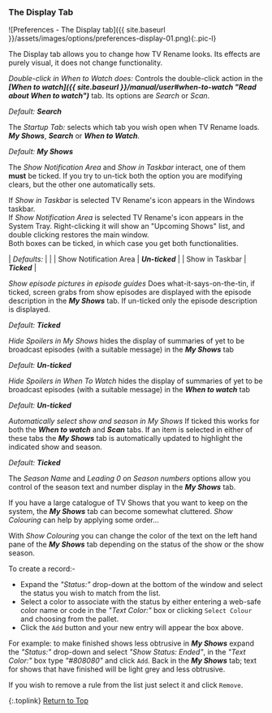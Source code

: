 <!-- START PREFERENCES {THE DISPLAY TAB] ----- -->
### The Display Tab

![Preferences - The Display tab]({{ site.baseurl }}/assets/images/options/preferences-display-01.png){:.pic-l}

The Display tab allows you to change how TV&nbsp;Rename looks. Its effects are purely visual, it does not change functionality.

*Double-click in When to Watch does:*
Controls the double-click action in the _**[When to watch]({{ site.baseurl }}/manual/user#when-to-watch "Read about When to watch")**_ tab. Its options are _Search_ or _Scan_.

_Default: **Search**_

The *Startup Tab:* selects which tab you wish open when TV&nbsp;Rename loads. _**My&nbsp;Shows**_, _**Search**_ or _**When to Watch**_.

_Default: **My Shows**_

The _Show Notification Area_ and _Show in Taskbar_ interact, one of them **must** be ticked. If you try to un-tick both the option you are modifying clears, but the other one automatically sets.

If _Show in Taskbar_ is selected TV&nbsp;Rename's icon appears in the Windows taskbar.<br />
If _Show Notification Area_ is selected TV&nbsp;Rename's icon appears in the System Tray. Right-clicking it will show an "Upcoming Shows" list, and double clicking restores the main window.<br />
Both boxes can be ticked, in which case you get both functionalities.

| _Defaults:_ | |
| Show Notification Area | _**Un-ticked**_ |
| Show in Taskbar | _**Ticked**_ |

_Show episode pictures in episode guides_ Does what-it-says-on-the-tin, if ticked, screen grabs from show episodes are displayed with the episode description in the _**My&nbsp;Shows**_ tab. If un-ticked only the episode description is displayed.

_Default: **Ticked**_

_Hide Spoilers in My Shows_ hides the display of summaries of yet to be broadcast episodes (with a suitable message) in the _**My Shows**_  tab

_Default: **Un-ticked**_

*Hide Spoilers in When To Watch* hides the display of summaries of yet to be broadcast episodes (with a suitable message) in the _**When to watch**_ tab

_Default:_ _**Un-ticked**_

*Automatically select show and season in My&nbsp;Shows*
If ticked this works for both the _**When to watch**_ and _**Scan**_ tabs. If an item is selected in either of these tabs the _**My&nbsp;Shows**_ tab is automatically updated to highlight the indicated show and season.

_Default:_ _**Ticked**_

The _Season Name_ and _Leading 0 on Season numbers_ options allow you control of the season text and number display in the _**My Shows**_ tab.

If you have a large catalogue of TV Shows that you want to keep on the system, the _**My&nbsp;Shows**_ tab can become somewhat cluttered. _Show Colouring_ can help by applying some order...

With _Show Colouring_ you can change the color of the text on the left hand pane of the _**My&nbsp;Shows**_ tab depending on the status of the show or the show season.

To create a record:-
* Expand the _"Status:"_ drop-down at the bottom of the window and select the status you wish to match from the list.
* Select a color to associate with the status by either entering a web-safe color name or code in the _"Text Color:"_ box or clicking `Select Colour` and choosing from the pallet.
* Click the `Add` button and your new entry will appear the box above.

For example: to make finished shows less obtrusive in _**My&nbsp;Shows**_ expand the _"Status:"_ drop-down and select _"Show Status: Ended"_, in the _"Text Color:"_ box type _"#808080"_ and click `Add`. Back in the _**My&nbsp;Shows**_ tab; text for shows that have finished will be light grey and less obtrusive.

If you wish to remove a rule from the list just select it and click `Remove`.

{:.toplink}
[Return to Top]()
<!-- END PREFERENCES {THE DISPLAY TAB] ------- -->
